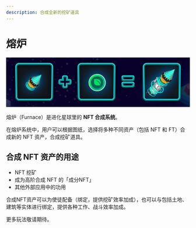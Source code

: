 ```yaml
---
description: 合成全新的挖矿道具
---
```

# 熔炉

![合成 NFT](../.gitbook/assets/synthetic-nft.png)

熔炉（Furnace）是进化星球里的 **NFT 合成系统**。

在熔炉系统中，用户可以根据图纸，选择将多种不同资产（包括 NFT 和 FT）合成新的 NFT 资产，合成挖矿道具。

## 合成 NFT 资产的用途

* NFT 挖矿
* 成为高阶合成 NFT 的「成分NFT」
* 其他外部应用中的功用

合成NFT资产可以为使徒配备（绑定，提供挖矿效率加成），也可以与包括土地、建筑等实体进行绑定，提供各种工作、战斗效率加成。

更多玩法敬请期待。




